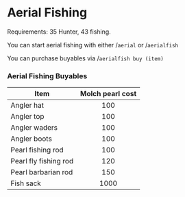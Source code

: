 # Aerial Fishing

Requirements: 35 Hunter, 43 fishing.

You can start aerial fishing with either /`aerial` or /`aerialfish`

You can purchase buyables via /`aerialfish buy (item)`

### Aerial Fishing Buyables

| **Item**              | **Molch pearl cost** |
| --------------------- | :------------------: |
| Angler hat            |          100         |
| Angler top            |          100         |
| Angler waders         |          100         |
| Angler boots          |          100         |
| Pearl fishing rod     |          100         |
| Pearl fly fishing rod |          120         |
| Pearl barbarian rod   |          150         |
| Fish sack             |         1000         |
